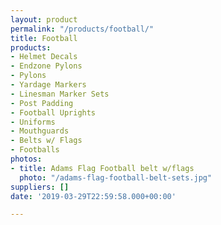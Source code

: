 ```yaml
---
layout: product
permalink: "/products/football/"
title: Football
products:
- Helmet Decals
- Endzone Pylons
- Pylons
- Yardage Markers
- Linesman Marker Sets
- Post Padding
- Football Uprights
- Uniforms
- Mouthguards
- Belts w/ Flags
- Footballs
photos:
- title: Adams Flag Football belt w/flags
  photo: "/adams-flag-football-belt-sets.jpg"
suppliers: []
date: '2019-03-29T22:59:58.000+00:00'

---
```


